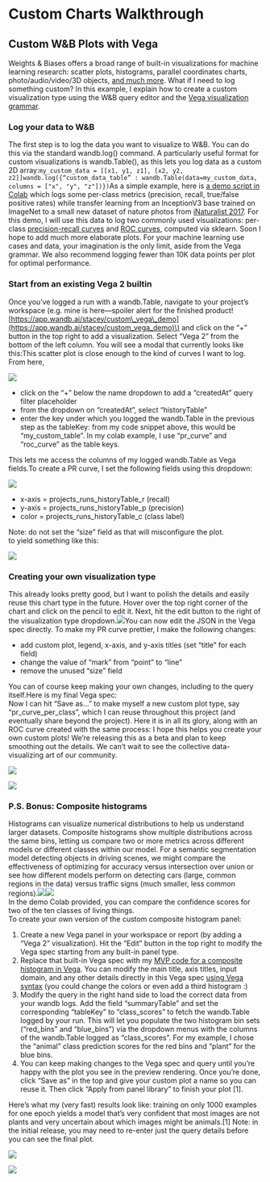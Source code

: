 # Custom Charts Walkthrough

## Custom W&B Plots with Vega

Weights & Biases offers a broad range of built-in visualizations for machine learning research: scatter plots, histograms, parallel coordinates charts, photo/audio/video/3D objects, [and much more](https://docs.wandb.com/library/log#logging-objects). What if I need to log something custom? In this example, I explain how to create a custom visualization type using the W&B query editor and the [Vega visualization grammar](https://vega.github.io/vega/).  


### Log your data to W&B

The first step is to log the data you want to visualize to W&B. You can do this via the standard wandb.log\(\) command. A particularly useful format for custom visualizations is wandb.Table\(\), as this lets you log data as a custom 2D array:`my_custom_data = [[x1, y1, z1], [x2, y2, z2]]wandb.log({“custom_data_table” : wandb.Table(data=my_custom_data,                                 columns = ["x", "y", "z"])})`As a simple example, here is [a demo script in Colab](https://colab.research.google.com/drive/1g-gNGokPWM2Qbc8p1Gofud0_5AoZdoSD?usp=sharing) which logs some per-class metrics \(precision, recall, true/false positive rates\) while transfer learning from an InceptionV3 base trained on ImageNet to a small new dataset of nature photos from [iNaturalist 2017](https://github.com/visipedia/inat_comp). For this demo, I will use this data to log two commonly used visualizations: per-class [precision-recall curves](https://scikit-learn.org/stable/modules/generated/sklearn.metrics.precision_recall_curve.html) and [ROC curves](https://scikit-learn.org/stable/modules/generated/sklearn.metrics.roc_curve.html), computed via sklearn. Soon I hope to add much more elaborate plots. For your machine learning use cases and data, your imagination is the only limit, aside from the Vega grammar.  We also recommend logging fewer than 10K data points per plot for optimal performance.

### Start from an existing Vega 2 builtin

  
Once you’ve logged a run with a wandb.Table, navigate to your project’s workspace \(e.g. mine is here—spoiler alert for the finished product! [https://app.wandb.ai/stacey/custom\_vega\_demo](https://app.wandb.ai/stacey/custom_vega_demo)\) and click on the “+” button in the top right to add a visualization. Select “Vega 2” from the bottom of the left column. You will see a modal that currently looks like this:This scatter plot is close enough to the kind of curves I want to log.  From here, 

![](https://paper-attachments.dropbox.com/s_5FCA7E5A968820ADD0CD5402B4B0F71ED90882B3AC586103C1A96BF845A0EAC7_1597440887681_Screen+Shot+2020-08-14+at+2.34.33+PM.png)

* click on the “+” below the name dropdown to add a “createdAt” query filter placeholder
* from the dropdown on “createdAt”, select “historyTable”
* enter the key under which you logged the wandb.Table in the previous step as the tableKey: from my code snippet above, this would be “my\_custom\_table”. In my colab example, I use “pr\_curve” and “roc\_curve” as the table keys.

  
This lets me access the columns of my logged wandb.Table as Vega fields.To create a PR curve, I set the following fields using this dropdown:

![](https://paper-attachments.dropbox.com/s_5FCA7E5A968820ADD0CD5402B4B0F71ED90882B3AC586103C1A96BF845A0EAC7_1597441569984_Screen+Shot+2020-08-14+at+2.45.34+PM.png)

* x-axis = projects\_runs\_historyTable\_r \(recall\)
* y-axis = projects\_runs\_historyTable\_p \(precision\)
* color = projects\_runs\_historyTable\_c \(class label\)

Note: do not set the “size” field as that will misconfigure the plot.  
to yield something like this:  


![](https://paper-attachments.dropbox.com/s_5FCA7E5A968820ADD0CD5402B4B0F71ED90882B3AC586103C1A96BF845A0EAC7_1597441855957_Screen+Shot+2020-08-14+at+2.50.41+PM.png)

### Creating your own visualization type

  
This already looks pretty good, but I want to polish the details and easily reuse this chart type in the future. Hover over the top right corner of the chart and click on the pencil to edit it. Next, hit the edit button to the right of the visualization type dropdown.![](https://paper-attachments.dropbox.com/s_5FCA7E5A968820ADD0CD5402B4B0F71ED90882B3AC586103C1A96BF845A0EAC7_1597442115525_Screen+Shot+2020-08-14+at+2.52.24+PM.png)You can now edit the JSON in the Vega spec directly. To make my PR curve prettier, I make the following changes:

* add custom plot, legend, x-axis, and y-axis titles \(set “title” for each field\)
* change the value of “mark” from “point” to “line”
* remove the unused “size” field

You can of course keep making your own changes, including to the query itself.Here is my final Vega spec:  
 Now I can hit “Save as…” to make myself a new custom plot type, say “pr\_curve\_per\_class”, which I can reuse throughout this project \(and eventually share beyond the project\). Here it is in all its glory, along with an ROC curve created with the same process:  I hope this helps you create your own custom plots! We’re releasing this as a beta and plan to keep smoothing out the details. We can’t wait to see the collective data-visualizing art of our community. 

![](https://paper-attachments.dropbox.com/s_5FCA7E5A968820ADD0CD5402B4B0F71ED90882B3AC586103C1A96BF845A0EAC7_1597442868347_Screen+Shot+2020-08-14+at+3.07.30+PM.png)

![](https://paper-attachments.dropbox.com/s_5FCA7E5A968820ADD0CD5402B4B0F71ED90882B3AC586103C1A96BF845A0EAC7_1597442424763_Screen+Shot+2020-08-14+at+2.56.38+PM.png)

### P.S. Bonus: Composite histograms

Histograms can visualize numerical distributions to help us understand larger datasets. Composite histograms show multiple distributions across the same bins, letting us compare two or more metrics across different models or different classes within our model. For a semantic segmentation model detecting objects in driving scenes, we might compare the effectiveness of optimizing for accuracy versus intersection over union or see how different models perform on detecting cars \(large, common regions in the data\) versus traffic signs \(much smaller, less common regions\).![](https://paper-attachments.dropbox.com/s_5FCA7E5A968820ADD0CD5402B4B0F71ED90882B3AC586103C1A96BF845A0EAC7_1598310765041_Screen+Shot+2020-08-24+at+4.09.52+PM.png)![](https://paper-attachments.dropbox.com/s_5FCA7E5A968820ADD0CD5402B4B0F71ED90882B3AC586103C1A96BF845A0EAC7_1598310765047_Screen+Shot+2020-08-24+at+4.08.17+PM.png)  
In the demo Colab provided, you can compare the confidence scores for two of the ten classes of living things.   
To create your own version of the custom composite histogram panel:

1. Create a new Vega panel in your workspace or report \(by adding a “Vega 2” visualization\). Hit the “Edit” button in the top right  to modify the Vega spec starting from any built-in panel type.
2. Replace that built-in Vega spec with my [MVP code for a composite histogram in Vega](https://gist.github.com/staceysv/9bed36a2c0c2a427365991403611ce21). You can modify the main title, axis titles, input domain, and any other details directly in this Vega spec [using Vega syntax](https://vega.github.io/) \(you could change the colors or even add a third histogram :\)
3. Modify the query in the right hand side to load the correct data from your wandb logs. Add the field “summaryTable” and set the corresponding “tableKey” to “class\_scores” to fetch the wandb.Table logged by your run. This will let you populate the two histogram bin sets \(“red\_bins” and “blue\_bins”\) via the dropdown menus with the columns of the wandb.Table logged as “class\_scores”. For my example, I chose the “animal” class prediction scores for the red bins and “plant” for the blue bins.
4. You can keep making changes to the Vega spec and query until you’re happy with the plot you see in the preview rendering. Once you’re done, click “Save as” in the top and give your custom plot a name so you can reuse it. Then click “Apply from panel library” to finish your plot \[1\].

  
Here’s what my \(very fast\) results look like: training on only 1000 examples for one epoch yields a model that’s very confident that most images are not plants and very uncertain about which images might be animals.\[1\] Note: in the initial release, you may need to re-enter just the query details before you can see the final plot.

![](https://paper-attachments.dropbox.com/s_5FCA7E5A968820ADD0CD5402B4B0F71ED90882B3AC586103C1A96BF845A0EAC7_1598376315319_Screen+Shot+2020-08-25+at+10.24.49+AM.png)

![](https://paper-attachments.dropbox.com/s_5FCA7E5A968820ADD0CD5402B4B0F71ED90882B3AC586103C1A96BF845A0EAC7_1598376160845_Screen+Shot+2020-08-25+at+10.08.11+AM.png)

